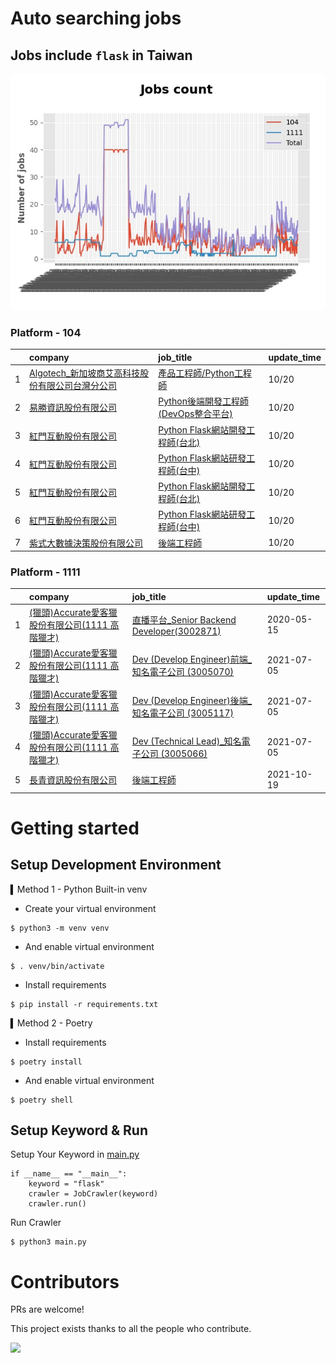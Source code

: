 # Auto searching jobs

## Jobs include `flask` in Taiwan 

 ![image](./doc/plot_img.jpg)


### Platform - 104


|    | company                                                                                           | job_title                                                                                | update_time   |
|---:|:--------------------------------------------------------------------------------------------------|:-----------------------------------------------------------------------------------------|:--------------|
|  1 | [Algotech_新加坡商艾高科技股份有限公司台灣分公司](https://www.104.com.tw/company/1a2x6blc6n?jobsource=jolist_b_date) | [產品工程師/Python工程師](https://www.104.com.tw/job/7duf1?jobsource=jolist_b_date)              | 10/20         |
|  2 | [易勝資訊股份有限公司](https://www.104.com.tw/company/1a2x6bj8og?jobsource=jolist_b_date)                   | [Python後端開發工程師 (DevOps整合平台)](https://www.104.com.tw/job/7asvo?jobsource=jolist_b_date)   | 10/20         |
|  3 | [紅門互動股份有限公司](https://www.104.com.tw/company/oh4m67k?jobsource=jolist_b_date)                      | [Python Flask網站開發工程師(台北)](https://www.104.com.tw/job/6xtfl?jobsource=jolist_b_date)      | 10/20         |
|  4 | [紅門互動股份有限公司](https://www.104.com.tw/company/oh4m67k?jobsource=jolist_b_date)                      | [Python Flask網站研發工程師(台中)](https://www.104.com.tw/job/6kf9h?jobsource=jolist_b_date)      | 10/20         |
|  5 | [紅門互動股份有限公司](https://www.104.com.tw/company/oh4m67k?jobsource=jolist_b_relevance)                 | [Python Flask網站開發工程師(台北)](https://www.104.com.tw/job/6xtfl?jobsource=jolist_b_relevance) | 10/20         |
|  6 | [紅門互動股份有限公司](https://www.104.com.tw/company/oh4m67k?jobsource=jolist_b_relevance)                 | [Python Flask網站研發工程師(台中)](https://www.104.com.tw/job/6kf9h?jobsource=jolist_b_relevance) | 10/20         |
|  7 | [紫式大數據決策股份有限公司](https://www.104.com.tw/company/1a2x6bkygn?jobsource=jolist_b_date)                | [後端工程師](https://www.104.com.tw/job/6p2d5?jobsource=jolist_b_date)                        | 10/20         |

### Platform - 1111


|    | company                                                                    | job_title                                                                          | update_time   |
|---:|:---------------------------------------------------------------------------|:-----------------------------------------------------------------------------------|:--------------|
|  1 | [(獵頭)Accurate愛客獵股份有限公司(1111 高階獵才)](https://www.1111.com.tw/corp/69647966/) | [直播平台_Senior Backend Developer(3002871)](https://www.1111.com.tw/job/85960420/)    | 2020-05-15    |
|  2 | [(獵頭)Accurate愛客獵股份有限公司(1111 高階獵才)](https://www.1111.com.tw/corp/69647966/) | [Dev (Develop Engineer)前端_知名電子公司 (3005070)](https://www.1111.com.tw/job/97460023/) | 2021-07-05    |
|  3 | [(獵頭)Accurate愛客獵股份有限公司(1111 高階獵才)](https://www.1111.com.tw/corp/69647966/) | [Dev (Develop Engineer)後端_知名電子公司 (3005117)](https://www.1111.com.tw/job/97460074/) | 2021-07-05    |
|  4 | [(獵頭)Accurate愛客獵股份有限公司(1111 高階獵才)](https://www.1111.com.tw/corp/69647966/) | [Dev (Technical Lead)_知名電子公司 (3005066)](https://www.1111.com.tw/job/97459998/)     | 2021-07-05    |
|  5 | [長青資訊股份有限公司](https://www.1111.com.tw/corp/71694811/)                       | [後端工程師](https://www.1111.com.tw/job/85012186/)                                     | 2021-10-19    |



# Getting started
## Setup Development Environment
▍Method 1 - Python Built-in venv

- Create your virtual environment
```
$ python3 -m venv venv
```
- And enable virtual environment
```
$ . venv/bin/activate
```
- Install requirements
```
$ pip install -r requirements.txt 
```

▍Method 2 - Poetry
- Install requirements
```
$ poetry install
```
- And enable virtual environment
```
$ poetry shell
```

## Setup Keyword & Run

Setup Your Keyword in [main.py](./main.py#L88)
```
if __name__ == "__main__":
    keyword = "flask"
    crawler = JobCrawler(keyword)
    crawler.run()
```

Run Crawler
```
$ python3 main.py
```

# Contributors
PRs are welcome!

This project exists thanks to all the people who contribute.

<a href="https://github.com/hsuanchi/auto-search-flask-job/graphs/contributors">
  <img src="https://contrib.rocks/image?repo=hsuanchi/auto-search-flask-job"/>
</a>
